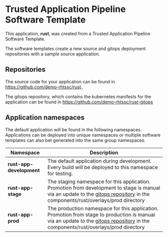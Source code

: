 # Trusted Application Pipeline Software Template

This application, **rust**, was created from a Trusted Application Pipeline Software Template.

The software templates create a new source and gitops deployment repositories with a sample source application. 

## Repositories

The source code for your application can be found in [https://github.com/demo-rhtssc/rust ](https://github.com/demo-rhtssc/rust ).
 
The gitops repository, which contains the kubernetes manifests for the application can be found in 
[https://github.com/demo-rhtssc/rust-gitops ](https://github.com/demo-rhtssc/rust-gitops ) 

## Application namespaces 

The default application will be found in the following namespaces. Applications can be deployed into unique namespaces or multiple software templates can also bet generated into the same group namespaces.  

|  Namespace   |  Description   |  
| -------- | -------- |   
| **rust-app-development** | The default application during development. Every build will be deployed to this namespace for testing. | 
| **rust-app-stage** | The staging namespace for this application. Promotion from development to stage is manual via an update to the [gitops repository](https://github.com/demo-rhtssc/rust-gitops ) in the components/rust/overlays/prod directory |  
| **rust-app-prod** | The production namespace for this application. Promotion from stage to production is manual via an update to the [gitops repository](https://github.com/demo-rhtssc/rust-gitops ) in the components/rust/overlays/prod directory | 